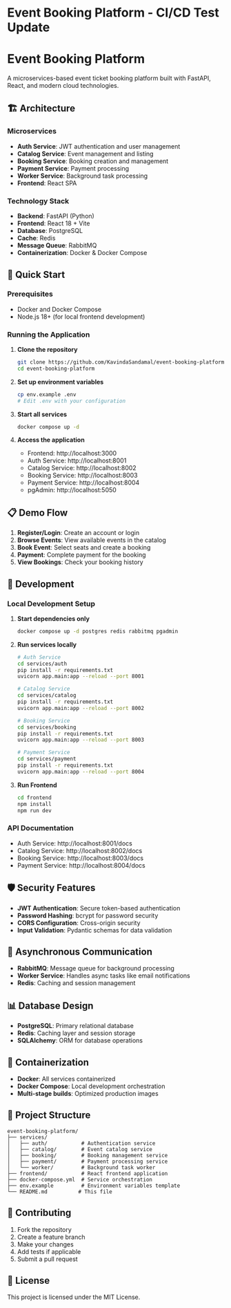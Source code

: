 # Event Booking Platform - CI/CD Test Update

<!-- Jenkins Pipeline Test - This change should trigger automatic build -->
<!-- Webhook Test - Second test after webhook configuration -->
<!-- Automated CI/CD Test - This should trigger GitHub Actions automatically! -->

<!-- Feature Branch CI/CD Test - Testing multi-branch support! -->

# Event Booking Platform

A microservices-based event ticket booking platform built with FastAPI, React, and modern cloud technologies.

## 🏗️ Architecture

### Microservices
- **Auth Service**: JWT authentication and user management
- **Catalog Service**: Event management and listing
- **Booking Service**: Booking creation and management
- **Payment Service**: Payment processing
- **Worker Service**: Background task processing
- **Frontend**: React SPA

### Technology Stack
- **Backend**: FastAPI (Python)
- **Frontend**: React 18 + Vite
- **Database**: PostgreSQL
- **Cache**: Redis
- **Message Queue**: RabbitMQ
- **Containerization**: Docker & Docker Compose

## 🚀 Quick Start

### Prerequisites
- Docker and Docker Compose
- Node.js 18+ (for local frontend development)

### Running the Application

1. **Clone the repository**
   ```bash
   git clone https://github.com/KavindaSandamal/event-booking-platform.git
   cd event-booking-platform
   ```

2. **Set up environment variables**
   ```bash
   cp env.example .env
   # Edit .env with your configuration
   ```

3. **Start all services**
   ```bash
   docker compose up -d
   ```

4. **Access the application**
   - Frontend: http://localhost:3000
   - Auth Service: http://localhost:8001
   - Catalog Service: http://localhost:8002
   - Booking Service: http://localhost:8003
   - Payment Service: http://localhost:8004
   - pgAdmin: http://localhost:5050

## 📋 Demo Flow

1. **Register/Login**: Create an account or login
2. **Browse Events**: View available events in the catalog
3. **Book Event**: Select seats and create a booking
4. **Payment**: Complete payment for the booking
5. **View Bookings**: Check your booking history

## 🔧 Development

### Local Development Setup

1. **Start dependencies only**
   ```bash
   docker compose up -d postgres redis rabbitmq pgadmin
   ```

2. **Run services locally**
   ```bash
   # Auth Service
   cd services/auth
   pip install -r requirements.txt
   uvicorn app.main:app --reload --port 8001

   # Catalog Service
   cd services/catalog
   pip install -r requirements.txt
   uvicorn app.main:app --reload --port 8002

   # Booking Service
   cd services/booking
   pip install -r requirements.txt
   uvicorn app.main:app --reload --port 8003

   # Payment Service
   cd services/payment
   pip install -r requirements.txt
   uvicorn app.main:app --reload --port 8004
   ```

3. **Run Frontend**
   ```bash
   cd frontend
   npm install
   npm run dev
   ```

### API Documentation
- Auth Service: http://localhost:8001/docs
- Catalog Service: http://localhost:8002/docs
- Booking Service: http://localhost:8003/docs
- Payment Service: http://localhost:8004/docs

## 🛡️ Security Features

- **JWT Authentication**: Secure token-based authentication
- **Password Hashing**: bcrypt for password security
- **CORS Configuration**: Cross-origin security
- **Input Validation**: Pydantic schemas for data validation

## 🔄 Asynchronous Communication

- **RabbitMQ**: Message queue for background processing
- **Worker Service**: Handles async tasks like email notifications
- **Redis**: Caching and session management

## 📊 Database Design

- **PostgreSQL**: Primary relational database
- **Redis**: Caching layer and session storage
- **SQLAlchemy**: ORM for database operations

## 🐳 Containerization

- **Docker**: All services containerized
- **Docker Compose**: Local development orchestration
- **Multi-stage builds**: Optimized production images

## 📁 Project Structure

```
event-booking-platform/
├── services/
│   ├── auth/           # Authentication service
│   ├── catalog/        # Event catalog service
│   ├── booking/        # Booking management service
│   ├── payment/        # Payment processing service
│   └── worker/         # Background task worker
├── frontend/           # React frontend application
├── docker-compose.yml  # Service orchestration
├── env.example         # Environment variables template
└── README.md          # This file
```

## 🤝 Contributing

1. Fork the repository
2. Create a feature branch
3. Make your changes
4. Add tests if applicable
5. Submit a pull request

## 📄 License

This project is licensed under the MIT License.
